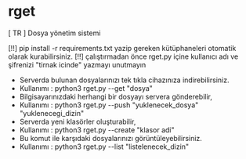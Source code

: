 # rget
[ TR ] Dosya yönetim sistemi

[!!] pip install -r requirements.txt yazip gereken kütüphaneleri otomatik olarak kurabilirsiniz.
[!!] çalıştırmadan önce rget.py içine kullanıcı adı ve şifrenizi "tirnak icinde" yazmayı unutmayın

 - Serverda bulunan dosyalarınızı tek tıkla cihazınıza indirebilirsiniz.
 - Kullanımı : python3 rget.py --get "dosya"
 - Bilgisayarınızdaki herhangi bir dosyayı servera gönderebilir,
 - Kullanımı : python3 rget.py --push "yuklenecek_dosya"   "yuklenecegi_dizin"
 - Serverda yeni klasörler oluşturabilir,
 - Kullanımı : python3 rget.py --create "klasor adi"
 - Bu komut ile karşıdaki dosyalarınızı görüntüleyebilirsiniz.
 - Kullanımı : python3 rget.py --list "listelenecek_dizin"
